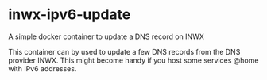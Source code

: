 # inwx-ipv6-update
A simple docker container to update a DNS record on INWX

This container can by used to update a few DNS records from the DNS provider INWX. This might become handy if you host some services @home with IPv6 addresses. 
